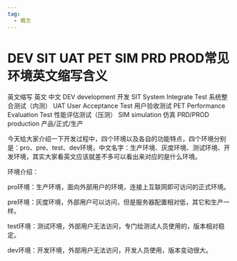 ```yaml
---
tag:
  - 概念
---
```


# DEV SIT UAT PET SIM PRD PROD常见环境英文缩写含义

英文缩写 英文 中文
DEV development 开发
SIT System Integrate Test 系统整合测试（内测）
UAT User Acceptance Test 用户验收测试
PET Performance Evaluation Test 性能评估测试（压测）
SIM simulation 仿真
PRD/PROD production 产品/正式/生产

今天给大家介绍一下开发过程中，四个环境以及各自的功能特点，四个环境分别是：pro、pre、test、dev环境，中文名字：生产环境、灰度环境、测试环境、开发环境，其实大家看英文应该就差不多可以看出来对应的是什么环境。

环境介绍：

pro环境：生产环境，面向外部用户的环境，连接上互联网即可访问的正式环境。

pre环境：灰度环境，外部用户可以访问，但是服务器配置相对低，其它和生产一样。

test环境：测试环境，外部用户无法访问，专门给测试人员使用的，版本相对稳定。

dev环境：开发环境，外部用户无法访问，开发人员使用，版本变动很大。